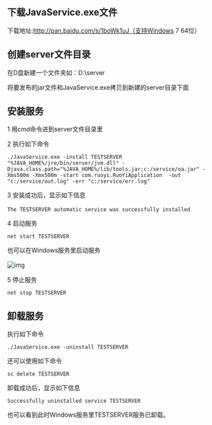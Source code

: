 ## 下载JavaService.exe文件

下载地址:http://pan.baidu.com/s/1boWk1uJ（支持Windows 7 64位）

 

## 创建server文件目录

在D盘新建一个文件夹如：D:\server

将要发布的jar文件和JavaService.exe拷贝到新建的server目录下面

 

## 安装服务

1 用cmd命令进到server文件目录里

2 执行如下命令

```
./JavaService.exe -install TESTSERVER "%JAVA_HOME%/jre/bin/server/jvm.dll" -Djava.class.path="%JAVA_HOME%/lib/tools.jar;c:/service/oa.jar" -Xms500m -Xmx500m -start com.ruoyi.RuoYiApplication  -out "c:/service/out.log" -err "c:/service/err.log"
```

3 安装成功后，显示如下信息

```
The TESTSERVER automatic service was successfully installed　　
```

4 启动服务

```
net start TESTSERVER
```

也可以在Windows服务里启动服务

![img](https://i.loli.net/2021/06/29/YaOe3C5qgjVhXRL.jpg)　 

5 停止服务

```
net stop TESTSERVER
```

 

## 卸载服务

执行如下命令

```
./JavaService.exe -uninstall TESTSERVER 
```

还可以使用如下命令

```
sc delete TESTSERVER
```

卸载成功后，显示如下信息

```
Successfully uninstalled service TESTSERVER
```

也可以看到此时Windows服务里TESTSERVER服务已卸载。　

　